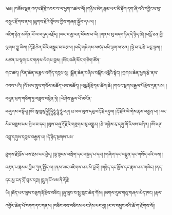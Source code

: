 ﻿  
༄༅། །བཅོམ་ལྡན་འདས་རྡོ་རྗེ་འབར་བ་ལ་ཕྱག་འཚལ་ལོ། །གཉིས་མེད་རྣམ་པར་མི་རྟོག་དག་ཞི་བའི་དབྱིངས་སུ་བསྲུང་རྫོགས་ནས། །ཐུགས་རྗེའི་སྟོབས་ཀྱིས་གཞན་སྐྱོབ་དཔལ། །  
འཇིག་རྟེན་མགོན་པོ་ལ་བཏུད་བརྗོད། །ཡང་ང་མྱ་ངན་ཕོངས་པ་ཡི། །གནས་སུ་བདག་ཉིད་དེ་ཉིད་ཚེ། །པདྨོ་ཅན་གྱི་ལྕགས་ཀྱུ་ཡིས། །རྡོ་རྗེ་ཆེན་པོའི་བསྲུང་བ་བརྩམ། །བདེ་གཤེགས་མཛད་པའི་ལྷག་མ་ཅན། །ལྟེ་བ་རྭ་རྩེ་པདྨ་ལྷས། །མཚན་པ་ལྷག་པར་གནས་ལེགས་བྱས། །སོར་བཞི་སོར་གཅིག་ཚོན་  
གང་ཚད། །རིན་ཆེན་མཎྜལ་བཀོད་དབུས་སུ། །སྒྲོན་ཆེན་བཞིས་བསྐོར་པདྨོའི་སྟེང། །གྲགས་ཆེན་ཕྱག་རྩེ་ནས་འབབ་པའི། །འོ་མས་ཁྲུས་གསོལ་མཆོད་པས་མཆོད། །པདྨ་རྡོ་རྗེ་དམ་ཚིག་ཆེ། །གསང་སྔགས་རྒྱལ་པོ་རྗེས་དྲན་པས། །བདུན་ཕྲག་གཅིག་ཏུ་བཟླས་བསྙེན་ཏེ། །ཡེ་ཤེས་རྒྱལ་པོ་མངོན་  
བཞུགས་བསྟོད། །ཨོཾ་ཨཱཨཱཨཱཧྲཱིཧྲཱིཧྲཱིཧཱུཾ་ཧཱུཾ་ཧཱུཾ་ཕཊ། ཐ་མལ་ལུས་དབུལ་རྡོ་རྗེ་བརྟུལ། །རྡོ་རྗེའི་ཡི་གེས་རྣམ་བརྒྱན་པ། །རང་མིང་བཟླས་པས་སྤེལ་བ་དང། །ལུས་བཞུ་རྡོ་རྗེའི་གཟུགས་སུ་འགྱུར། །རྩེ་གཉིས་རྭ་དགུ་གོ་རིམས་བཞིན། །ཨོཾ་ཕཊ་འབྲུ་དགུས་དབུས་བརྒྱན་པ། །དེ་ཉིད་སྔགས་པས་  
  
ཐུགས་རྗེ་ཁྲོས་པས་རྔམ་པར་བྱེད། །ལྟ་སྟངས་བསྲེག་དང་བསྐྲད་པ་དང། །གཞིག་དང་བསྣུན་དང་གསོད་པའི་ལས། །བརྟན་པ་རྣམས་ཀྱིས་ཀུན་སྤྱོད་ལ། །ནམ་ཡང་འཇིགས་པར་མི་བྱའོ། །གཉིད་དང་མྱོས་དང་རྣམ་པར་གཡེང། །ནད་དང་མྱ་ངན་གློ་བུར་དགྲ། །དྲུག་པོ་ལས་ནི་རྡོ་རྗེ་  
ཡི། །ཐོད་པར་ལུས་བཅུག་རྡོ་རྗེས་བཅིང། །ཞུ་ལུབ་བ་སྤུ་གླང་ཆེན་གོས། །མགལ་དུམ་གའུ་གཞལ་མེད་ཁང། །རྣལ་འབྱོར་ཆེན་པོ་བདག་དང་གནས། །བཅིང་བས་བཅིངས་པར་ཤེས་པར་བྱ། །ར་བ་བསྲུང་བའི་ཆོ་ག་རྫོགས་སོ།།  
  
  
